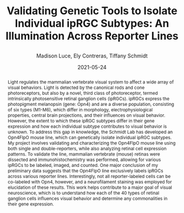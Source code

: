 ---
author: Madison Luce, Ely Contreras, Tiffany Schmidt
title: |
    Validating Genetic Tools to Isolate Individual ipRGC Subtypes: An Illumination Across Reporter Lines
date: 2021-05-24
abstract: "Light regulates the mammalian vertebrate visual system to affect a wide array of visual behaviors. Light is detected by the canonical rods and cone photoreceptors, but also by a novel, third class of photoreceptor, termed intrinsically photosensitive retinal ganglion cells (ipRGCs). ipRGCs express the photopigment melanopsin (gene: Opn4) and are a diverse population, consisting of six types (M1-M6), which differ in morphology, electrophysiological properties, central brain projections, and their influences on visual behavior. However, the extent to which these ipRGC subtypes differ in their gene expression and how each individual subtype contributes to visual behavior is unknown. To address this gap in knowledge, the Schmidt Lab has developed an Opn4FlpO mouse line, which can genetically isolate individual ipRGC subtypes. My project involves validating and characterizing the Opn4FlpO mouse line using both single and double-reporters, while also analyzing retinal cell expression patterns. To validate the line, mammalian vertebrate (mouse) retinas were dissected and immunohistochemistry was performed, allowing for various ipRGCs to be labeled, imaged, and counted. One major conclusion of my preliminary data suggests that the Opn4FlpO line exclusively labels ipRGCs across various reporter lines. Interestingly, not all reporter-labeled cells can be co-labeled with Opn4, however, and a neurofilament staining was employed for elucidation of these results. This work helps contribute to a major goal of visual neuroscience, which is to understand how each of the 40 types of retinal ganglion cells influences visual behavior and determine any commonalities in their gene expression."
major: Neuroscience
senior_thesis: yes
our_funding: yes
faculty_advisor: Dr. Tiffany Schmidt
doi: 10.21985/n2-08rw-3q43
college: "Weinberg College of Arts and Sciences"
subject: "Life Sciences"
---